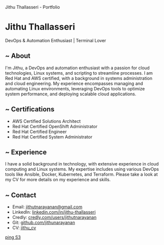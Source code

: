   Jithu Thallasseri - Portfolio 

Jithu Thallasseri
=================

DevOps & Automation Enthusiast | Terminal Lover

~ About
-------

I'm Jithu, a DevOps and automation enthusiast with a passion for cloud technologies, Linux systems, and scripting to streamline processes. I am Red Hat and AWS certified, with a background in systems administration and cloud engineering. My experience encompasses managing and automating Linux environments, leveraging DevOps tools to optimize system performance, and deploying scalable cloud applications.

~ Certifications
----------------

*   AWS Certified Solutions Architect
*   Red Hat Certified OpenShift Administrator
*   Red Hat Certified Engineer
*   Red Hat Certified System Administrator

~ Experience
------------

I have a solid background in technology, with extensive experience in cloud computing and Linux systems. My expertise includes using various DevOps tools like Ansible, Docker, Kubernetes, and Terraform. Please take a look at my CV for more details on my experience and skills.

~ Contact
---------

*   Email: [jithutnarayanan@gmail.com](https://mail.google.com/mail/?to=jithutnarayanan@gmail.com&bcc=admin@example.com&subject=Hey#compose)
*   LinkedIn: [linkedin.com/in/jithu-thallasseri](http://www.linkedin.com/in/jithutnarayanan)
*   Credly: [credly.com/users/jithutnarayanan](https://www.credly.com/users/jithutnarayanan)
*   Git: [github.com/jithunarayanan](https://github.com/jithunarayanan)
*   CV: [jithu\_cv](https://drive.google.com/file/d/1Jmqve7jDR0YfIY_P_-e8O76pDJkFQWx5/view?usp=sharing)

[ping S3](https://aws.amazon.com/pm/serv-s3/?gclid=CjwKCAjwyfe4BhAWEiwAkIL8sOc-LK3DUXltBDVe8dYxnhYIkrgXxmfbW1oP7ltfjpQKeSxjQ32RPhoCJ_wQAvD_BwE&trk=3cda67b9-5fb7-4d3f-84e8-40b544661f21&sc_channel=ps&ef_id=CjwKCAjwyfe4BhAWEiwAkIL8sOc-LK3DUXltBDVe8dYxnhYIkrgXxmfbW1oP7ltfjpQKeSxjQ32RPhoCJ_wQAvD_BwE:G:s&s_kwcid=AL!4422!3!645208988806!e!!g!!aws%20s3!19580264380!143903638703)